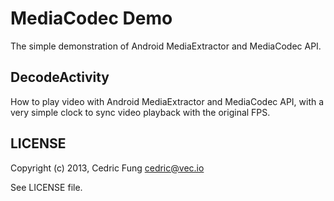 MediaCodec Demo
===============

The simple demonstration of Android MediaExtractor and MediaCodec API.


DecodeActivity
--------------

How to play video with Android MediaExtractor and MediaCodec API, with a very simple clock to sync video playback with the original FPS.


LICENSE
-------

Copyright (c) 2013, Cedric Fung <cedric@vec.io>

See LICENSE file.
